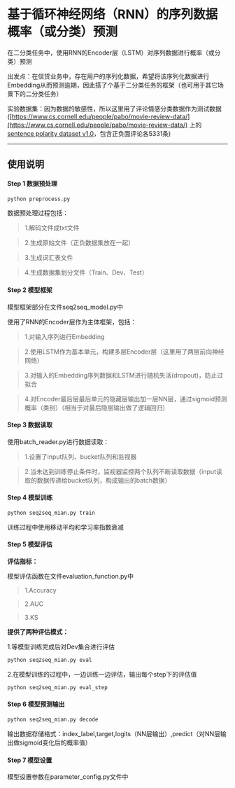 # 基于循环神经网络（RNN）的序列数据概率（或分类）预测
在二分类任务中，使用RNN的Encoder层（LSTM）对序列数据进行概率（或分类）预测

出发点：在信贷业务中，存在用户的序列化数据，希望将该序列化数据进行Embedding从而预测逾期，因此搭了个基于二分类任务的框架（也可用于其它场景下的二分类任务）

实验数据集：因为数据的敏感性，所以这里用了评论情感分类数据作为测试数据([https://www.cs.cornell.edu/people/pabo/movie-review-data/](https://www.cs.cornell.edu/people/pabo/movie-review-data/) 上的[sentence polarity dataset v1.0](https://www.cs.cornell.edu/people/pabo/movie-review-data/rt-polaritydata.tar.gz)，包含正负面评论各5331条)

-------------------

## 使用说明
#### Step 1 数据预处理

```cmd
python preprocess.py 
```

数据预处理过程包括：

> 1.解码文件成txt文件

> 2.生成原始文件（正负数据集放在一起）

> 3.生成词汇表文件

> 4.生成数据集划分文件（Train、Dev、Test）

#### Step 2 模型框架

模型框架部分在文件seq2seq_model.py中

使用了RNN的Encoder层作为主体框架，包括：

> 1.对输入序列进行Embedding

> 2.使用LSTM作为基本单元，构建多层Encoder层（这里用了两层前向神经网络）

> 3.对输入的Embedding序列数据和LSTM进行随机失活(dropout)，防止过拟合

> 4.对Encoder最后层最后单元的隐藏层输出加一层NN层，通过sigmoid预测概率（类别）（相当于对最后隐层输出做了逻辑回归）

#### Step 3 数据读取

使用batch_reader.py进行数据读取：

> 1.设置了input队列、bucket队列和监视器

> 2.当未达到训练停止条件时，监视器监控两个队列不断读取数据（input读取的数据传递给bucket队列，构成输出的batch数据）

#### Step 4 模型训练

```cmd
python seq2seq_mian.py train
```

训练过程中使用移动平均和学习率指数衰减

#### Step 5 模型评估
**评估指标：**

模型评估函数在文件evaluation_function.py中

> 1.Accuracy

> 2.AUC

> 3.KS

**提供了两种评估模式：**

1.等模型训练完成后对Dev集合进行评估

```cmd
python seq2seq_mian.py eval
```

2.在模型训练的过程中，一边训练一边评估，输出每个step下的评估值

```cmd
python seq2seq_mian.py eval_step
```

#### Step 6 模型预测输出

```cmd
python seq2seq_mian.py decode
```

输出数据存储格式：index_label,target,logits（NN层输出）,predict（对NN层输出做sigmoid变化后的概率值）

#### Step 7 模型设置

模型设置参数在parameter_config.py文件中
